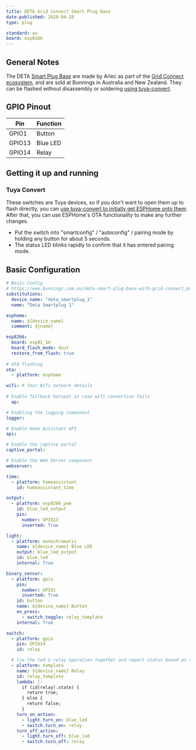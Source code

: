 ```yaml
---
title: DETA Grid Connect Smart Plug Base
date-published: 2020-04-28
type: plug

standard: au
board: esp8266
---
```


## General Notes

The DETA [Smart Plug Base](https://www.bunnings.com.au/deta-smart-plug-base-with-grid-connect_p0098817) are made by Arlec as part of the [Grid Connect ecosystem](https://grid-connect.com.au/), and are sold at Bunnings in Australia and New Zealand. They can be flashed without disassembly or soldering [using tuya-convert](#tuya-convert).

## GPIO Pinout

| Pin | Function |
| --- | -------- |
| GPIO1 | Button |
| GPIO13 | Blue LED |
| GPIO14 | Relay |

## Getting it up and running

### Tuya Convert

These switches are Tuya devices, so if you don't want to open them up to flash directly, you can [use tuya-convert to initially get ESPHome onto them](/guides/tuya-convert/). After that, you can use ESPHome's OTA functionality to make any further changes.

- Put the switch into "smartconfig" / "autoconfig" / pairing mode by holding any button for about 5 seconds.
- The status LED blinks rapidly to confirm that it has entered pairing mode.

## Basic Configuration

```yaml
# Basic Config
# https://www.bunnings.com.au/deta-smart-plug-base-with-grid-connect_p0098817
substitutions:
  device_name: "deta_smartplug_1"
  name: "Deta Smartplug 1"

esphome:
  name: ${device_name}
  comment: ${name}

esp8266:
  board: esp01_1m
  board_flash_mode: dout
  restore_from_flash: true
    
# OTA flashing
ota:
  - platform: esphome

wifi: # Your Wifi network details
  
# Enable fallback hotspot in case wifi connection fails  
  ap:

# Enabling the logging component
logger:

# Enable Home Assistant API
api:

# Enable the captive portal
captive_portal:

# Enable the Web Server component 
webserver:

time:
  - platform: homeassistant
    id: homeassistant_time

output:
  - platform: esp8266_pwm
    id: blue_led_output
    pin:
      number: GPIO13
      inverted: True

light:
  - platform: monochromatic
    name: ${device_name} Blue LED
    output: blue_led_output
    id: blue_led
    internal: True

binary_sensor:
  - platform: gpio
    pin:
      number: GPIO1
      inverted: True
    id: button
    name: ${device_name} Button
    on_press:
      - switch.toggle: relay_template
    internal: True

switch:
  - platform: gpio
    pin: GPIO14
    id: relay

  # tie the led & relay operation together and report status based on relay state
  - platform: template
    name: ${device_name} Relay
    id: relay_template
    lambda: |-
      if (id(relay).state) {
        return true;
      } else {
        return false;
      }
    turn_on_action:
      - light.turn_on: blue_led
      - switch.turn_on: relay
    turn_off_action:
      - light.turn_off: blue_led
      - switch.turn_off: relay
```
